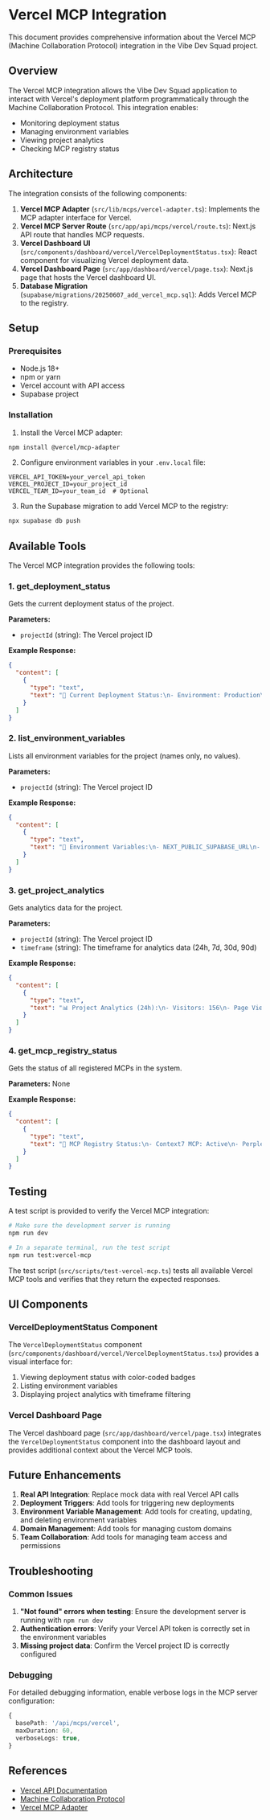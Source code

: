 # Vercel MCP Integration

This document provides comprehensive information about the Vercel MCP (Machine Collaboration Protocol) integration in the Vibe Dev Squad project.

## Overview

The Vercel MCP integration allows the Vibe Dev Squad application to interact with Vercel's deployment platform programmatically through the Machine Collaboration Protocol. This integration enables:

- Monitoring deployment status
- Managing environment variables
- Viewing project analytics
- Checking MCP registry status

## Architecture

The integration consists of the following components:

1. **Vercel MCP Adapter** (`src/lib/mcps/vercel-adapter.ts`): Implements the MCP adapter interface for Vercel.
2. **Vercel MCP Server Route** (`src/app/api/mcps/vercel/route.ts`): Next.js API route that handles MCP requests.
3. **Vercel Dashboard UI** (`src/components/dashboard/vercel/VercelDeploymentStatus.tsx`): React component for visualizing Vercel deployment data.
4. **Vercel Dashboard Page** (`src/app/dashboard/vercel/page.tsx`): Next.js page that hosts the Vercel dashboard UI.
5. **Database Migration** (`supabase/migrations/20250607_add_vercel_mcp.sql`): Adds Vercel MCP to the registry.

## Setup

### Prerequisites

- Node.js 18+
- npm or yarn
- Vercel account with API access
- Supabase project

### Installation

1. Install the Vercel MCP adapter:

```bash
npm install @vercel/mcp-adapter
```

2. Configure environment variables in your `.env.local` file:

```
VERCEL_API_TOKEN=your_vercel_api_token
VERCEL_PROJECT_ID=your_project_id
VERCEL_TEAM_ID=your_team_id  # Optional
```

3. Run the Supabase migration to add Vercel MCP to the registry:

```bash
npx supabase db push
```

## Available Tools

The Vercel MCP integration provides the following tools:

### 1. get_deployment_status

Gets the current deployment status of the project.

**Parameters:**
- `projectId` (string): The Vercel project ID

**Example Response:**
```json
{
  "content": [
    {
      "type": "text",
      "text": "🚀 Current Deployment Status:\n- Environment: Production\n- Status: Active\n- Last Deployed: 2025-06-07T21:15:30.123Z\n- Branch: main\n- Commit: 8f7e6d5c4b3a2e1f0d9c8b7a6e5d4c3b2a1f0e9d\n- Build Status: Success\n- Runtime Status: Healthy\n- Edge Network: Connected\n- Analytics: Enabled"
    }
  ]
}
```

### 2. list_environment_variables

Lists all environment variables for the project (names only, no values).

**Parameters:**
- `projectId` (string): The Vercel project ID

**Example Response:**
```json
{
  "content": [
    {
      "type": "text",
      "text": "🔐 Environment Variables:\n- NEXT_PUBLIC_SUPABASE_URL\n- NEXT_PUBLIC_SUPABASE_ANON_KEY\n- SUPABASE_SERVICE_ROLE_KEY\n- NEXT_PUBLIC_SITE_URL\n- NEXT_PUBLIC_API_BASE_URL\n- NEXT_PUBLIC_MCP_REGISTRY_URL\n- NEXT_PUBLIC_ANALYTICS_ID\n- NEXT_PUBLIC_FEATURE_FLAGS"
    }
  ]
}
```

### 3. get_project_analytics

Gets analytics data for the project.

**Parameters:**
- `projectId` (string): The Vercel project ID
- `timeframe` (string): The timeframe for analytics data (24h, 7d, 30d, 90d)

**Example Response:**
```json
{
  "content": [
    {
      "type": "text",
      "text": "📊 Project Analytics (24h):\n- Visitors: 156\n- Page Views: 423\n- API Calls: 1,567\n- Edge Function Invocations: 890\n- Average Response Time: 124ms\n- Error Rate: 0.12%"
    }
  ]
}
```

### 4. get_mcp_registry_status

Gets the status of all registered MCPs in the system.

**Parameters:** None

**Example Response:**
```json
{
  "content": [
    {
      "type": "text",
      "text": "🔌 MCP Registry Status:\n- Context7 MCP: Active\n- Perplexity MCP: Active\n- Magic UI MCP: Active\n- TaskMaster MCP: Active\n- GitHub MCP: Active\n- Supabase MCP: Active\n- Web Eval Agent MCP: Active\n- Vercel MCP: Active"
    }
  ]
}
```

## Testing

A test script is provided to verify the Vercel MCP integration:

```bash
# Make sure the development server is running
npm run dev

# In a separate terminal, run the test script
npm run test:vercel-mcp
```

The test script (`src/scripts/test-vercel-mcp.ts`) tests all available Vercel MCP tools and verifies that they return the expected responses.

## UI Components

### VercelDeploymentStatus Component

The `VercelDeploymentStatus` component (`src/components/dashboard/vercel/VercelDeploymentStatus.tsx`) provides a visual interface for:

1. Viewing deployment status with color-coded badges
2. Listing environment variables
3. Displaying project analytics with timeframe filtering

### Vercel Dashboard Page

The Vercel dashboard page (`src/app/dashboard/vercel/page.tsx`) integrates the `VercelDeploymentStatus` component into the dashboard layout and provides additional context about the Vercel MCP tools.

## Future Enhancements

1. **Real API Integration**: Replace mock data with real Vercel API calls
2. **Deployment Triggers**: Add tools for triggering new deployments
3. **Environment Variable Management**: Add tools for creating, updating, and deleting environment variables
4. **Domain Management**: Add tools for managing custom domains
5. **Team Collaboration**: Add tools for managing team access and permissions

## Troubleshooting

### Common Issues

1. **"Not found" errors when testing**: Ensure the development server is running with `npm run dev`
2. **Authentication errors**: Verify your Vercel API token is correctly set in the environment variables
3. **Missing project data**: Confirm the Vercel project ID is correctly configured

### Debugging

For detailed debugging information, enable verbose logs in the MCP server configuration:

```typescript
{
  basePath: '/api/mcps/vercel',
  maxDuration: 60,
  verboseLogs: true,
}
```

## References

- [Vercel API Documentation](https://vercel.com/docs/api)
- [Machine Collaboration Protocol](https://modelcontextprotocol.github.io/mcp/)
- [Vercel MCP Adapter](https://www.npmjs.com/package/@vercel/mcp-adapter)
